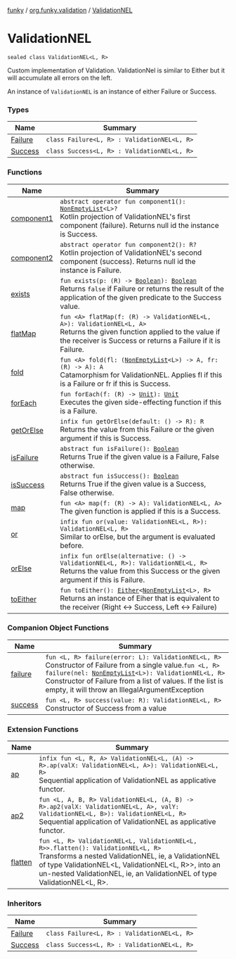 [funky](../../index.md) / [org.funky.validation](../index.md) / [ValidationNEL](.)

# ValidationNEL

`sealed class ValidationNEL<L, R>`

Custom implementation of Validation.
ValidationNel is similar to Either but it will accumulate all errors on the left.

An instance of `ValidationNEL` is an instance of either Failure or Success.

### Types

| Name | Summary |
|---|---|
| [Failure](-failure/index.md) | `class Failure<L, R> : ValidationNEL<L, R>` |
| [Success](-success/index.md) | `class Success<L, R> : ValidationNEL<L, R>` |

### Functions

| Name | Summary |
|---|---|
| [component1](component1.md) | `abstract operator fun component1(): `[`NonEmptyList`](../-non-empty-list.md)`<L>?`<br>Kotlin projection of ValidationNEL's first component (failure). Returns null id the instance is Success. |
| [component2](component2.md) | `abstract operator fun component2(): R?`<br>Kotlin projection of ValidationNEL's second component (success). Returns null id the instance is Failure. |
| [exists](exists.md) | `fun exists(p: (R) -> `[`Boolean`](https://kotlinlang.org/api/latest/jvm/stdlib/kotlin/-boolean/index.html)`): `[`Boolean`](https://kotlinlang.org/api/latest/jvm/stdlib/kotlin/-boolean/index.html)<br>Returns `false` if Failure or returns the result of the application of the given predicate to the Success value. |
| [flatMap](flat-map.md) | `fun <A> flatMap(f: (R) -> ValidationNEL<L, A>): ValidationNEL<L, A>`<br>Returns the given function applied to the value if the receiver is Success or returns a Failure if it is Failure. |
| [fold](fold.md) | `fun <A> fold(fl: (`[`NonEmptyList`](../-non-empty-list.md)`<L>) -> A, fr: (R) -> A): A`<br>Catamorphism for ValidationNEL. Applies fl if this is a Failure or fr if this is Success. |
| [forEach](for-each.md) | `fun forEach(f: (R) -> `[`Unit`](https://kotlinlang.org/api/latest/jvm/stdlib/kotlin/-unit/index.html)`): `[`Unit`](https://kotlinlang.org/api/latest/jvm/stdlib/kotlin/-unit/index.html)<br>Executes the given side-effecting function if this is a Failure. |
| [getOrElse](get-or-else.md) | `infix fun getOrElse(default: () -> R): R`<br>Returns the value from this Failure or the given argument if this is Success. |
| [isFailure](is-failure.md) | `abstract fun isFailure(): `[`Boolean`](https://kotlinlang.org/api/latest/jvm/stdlib/kotlin/-boolean/index.html)<br>Returns True if the given value is a Failure, False otherwise. |
| [isSuccess](is-success.md) | `abstract fun isSuccess(): `[`Boolean`](https://kotlinlang.org/api/latest/jvm/stdlib/kotlin/-boolean/index.html)<br>Returns True if the given value is a Success, False otherwise. |
| [map](map.md) | `fun <A> map(f: (R) -> A): ValidationNEL<L, A>`<br>The given function is applied if this is a Success. |
| [or](or.md) | `infix fun or(value: ValidationNEL<L, R>): ValidationNEL<L, R>`<br>Similar to orElse, but the argument is evaluated before. |
| [orElse](or-else.md) | `infix fun orElse(alternative: () -> ValidationNEL<L, R>): ValidationNEL<L, R>`<br>Returns the value from this Success or the given argument if this is Failure. |
| [toEither](to-either.md) | `fun toEither(): `[`Either`](../../org.funky.either/-either/index.md)`<`[`NonEmptyList`](../-non-empty-list.md)`<L>, R>`<br>Returns an instance of Eiher that is equivalent to the receiver (Right &lt;-&gt; Success, Left &lt;-&gt; Failure) |

### Companion Object Functions

| Name | Summary |
|---|---|
| [failure](failure.md) | `fun <L, R> failure(error: L): ValidationNEL<L, R>`<br>Constructor of Failure from a single value.`fun <L, R> failure(nel: `[`NonEmptyList`](../-non-empty-list.md)`<L>): ValidationNEL<L, R>`<br>Constructor of Failure from a list of values. If the list is empty, it will throw an IllegalArgumentException |
| [success](success.md) | `fun <L, R> success(value: R): ValidationNEL<L, R>`<br>Constructor of Success from a value |

### Extension Functions

| Name | Summary |
|---|---|
| [ap](../ap.md) | `infix fun <L, R, A> ValidationNEL<L, (A) -> R>.ap(valX: ValidationNEL<L, A>): ValidationNEL<L, R>`<br>Sequential application of ValidationNEL as applicative functor. |
| [ap2](../ap2.md) | `fun <L, A, B, R> ValidationNEL<L, (A, B) -> R>.ap2(valX: ValidationNEL<L, A>, valY: ValidationNEL<L, B>): ValidationNEL<L, R>`<br>Sequential application of ValidationNEL as applicative functor. |
| [flatten](../flatten.md) | `fun <L, R> ValidationNEL<L, ValidationNEL<L, R>>.flatten(): ValidationNEL<L, R>`<br>Transforms a nested ValidationNEL, ie, a ValidationNEL of type ValidationNEL&lt;L, ValidationNEL&lt;L, R&gt;&gt;, into an un-nested ValidationNEL, ie, an ValidationNEL of type ValidationNEL&lt;L, R&gt;. |

### Inheritors

| Name | Summary |
|---|---|
| [Failure](-failure/index.md) | `class Failure<L, R> : ValidationNEL<L, R>` |
| [Success](-success/index.md) | `class Success<L, R> : ValidationNEL<L, R>` |

